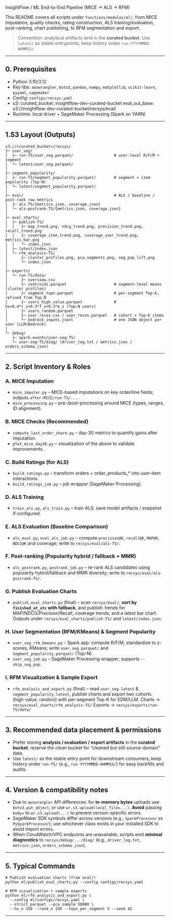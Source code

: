 InsightFlow / ML End-to-End Pipeline (MICE → ALS → RFM)

This README covers all scripts under `functions/modules/ml/`, from MICE imputation, quality checks, rating construction, ALS training/evaluation, post-ranking, chart publishing, to RFM segmentation and export.

> Convention: analytical artifacts land in the **curated bucket**. Use `latest/` as stable entrypoints; keep history under `run-YYYYMMDD-HHMMSS/`.

---

## 0. Prerequisites

- Python 3.10/3.12
- Key libs: `awswrangler`, `boto3`, `pandas`, `numpy`, `matplotlib`, `scikit-learn`, `pyyaml`, `sagemaker`
- Config: `configs/recsys.yaml`
-  s3:
    curated_bucket: insightflow-dev-curated-bucket
    eval_out_base: s3://insightflow-dev-curated-bucket/recsys/eval/
- Runtime: local driver + SageMaker Processing (Spark on YARN)

---

## 1.S3 Layout (Outputs)

```
s3://<curated_bucket>/recsys/
├─ user_seg/
│  ├─ run-TS/user_seg.parquet/                  # user-level R/F/M + segment
│  └─ latest/user_seg.parquet/
│
├─ segment_popularity/
│  ├─ run-TS/segment_popularity.parquet/        # segment × item popularity (Top-N)
│  └─ latest/segment_popularity.parquet/
│
├─ eval/                                        # ALS / baseline / post-rank raw metrics
│  ├─ als-TS/{metrics.json, coverage.json}
│  └─ als-postrank-TS/{metrics.json, coverage.json}
│
├─ eval_charts/
│  ├─ publish-TS/
│  │   ├─ map_trend.png, ndcg_trend.png, precision_trend.png, recall_trend.png
│  │   ├─ coverage_item_trend.png, coverage_user_trend.png, metrics_bar.png
│  │   └─ index.json
│  ├─ latest/index.json
│  └─ rfm_analysis-TS/
│      ├─ cluster_profiles.png, pca_segments.png, seg_pop_lift.png
│      └─ index.json
│
├─ exports/
│  └─ run-TS/data/
│      ├─ overview.csv
│      ├─ centroids.parquet                     # segment-level means (cluster profiles)
│      ├─ segment_topn.parquet                  # per-segment Top-K, refined from Top-N
│      ├─ users_high_value.parquet              # hv=0.4*r_z+0.3*f_z+0.3*m_z (Top-N users)
│      ├─ users_random.parquet
│      ├─ user_recos.csv / user_recos.parquet   # cohort × Top-K items
│      └─ bedrock_inputs.jsonl                  # one JSON object per user (LLM/Bedrock)
│
└─ debug/
   ├─ spark-events/user-seg-TS/
   └─ user-seg-TS/diag/ (driver_log.txt / metrics.json / orders_schema.json)

```

---

## 2. Script Inventory & Roles

### A. MICE Imputation

- `mice_imputer.py` – MICE-based imputations on key order/line fields; outputs `after-MICE/run-TS/...`.
- `mice_processing.py` – pre-/post-processing around MICE (types, ranges, ID alignment).

### B. MICE Checks (Recommended)

- `compute_last_order_share.py` – day-30 metrics to quantify gains after imputation.
- `plot_mice_day30.py` – visualization of the above to validate improvements.

### C. Build Ratings (for ALS)

- `build_ratings.py` – transform orders + order_products_* into user–item interactions.
- `build_ratings_job.py` – job wrapper (SageMaker Processing).

### D. ALS Training

- `train_als.py`, `als_train.py` – train ALS; save model artifacts / snapshot if configured.

### E. ALS Evaluation (Baseline Comparison)

- `als_eval.py`, `eval_als_job.py` – compute `precision@K`, `recall@K`, `MAP@K`, `NDCG@K` and coverage; write to `recsys/eval/als-TS/`.

### F. Post-ranking (Popularity hybrid / fallback + MMR)

- `als_postrank.py`, `postrank_job.py` – re-rank ALS candidates using popularity hybrid/fallback and MMR diversity; write to `recsys/eval/als-postrank-TS/`.

### G. Publish Evaluation Charts

- `publish_eval_charts.py` (final) – scan `recsys/eval/`, **sort by `finished_at_utc` with fallback**, and publish:
   trends for MAP/NDCG/Precision/Recall, coverage trends, and a latest bar chart.
   Outputs under `recsys/eval_charts/publish-TS/` and `latest/index.json`.

### H. User Segmentation (RFM/KMeans) & Segment Popularity

- `user_seg_rfm_kmeans.py` – Spark app: compute R/F/M, standardize to z-scores, KMeans; write `user_seg.parquet/` and `segment_popularity.parquet/` (Top-N).
- `user_seg_job.py` – SageMaker Processing wrapper; supports `--skip_seg_pop`.

### I. RFM Visualization & Sample Export

- `rfm_analysis_and_export.py` (final) – read `user_seg.latest` & `segment_popularity.latest`, publish charts and export two cohorts (high-value, random) with per-segment Top-K for EDM/LLM.
   Charts → `recsys/eval_charts/rfm_analysis-TS/`
   Exports → `recsys/exports/run-TS/data/`

---

## 3. Recommended data placement & permissions

- Prefer storing **analysis / evaluation / export artifacts** in the **curated bucket**; reserve the *clean* bucket for “cleaned but still source-domain” data. 
- Use `latest/` as the stable entry point for downstream consumers; keep history under `run-TS/` (e.g., `run-YYYYMMDD-HHMMSS/`) for easy backfills and audits. 

---

## 4. Version & compatibility notes

- Due to `awswrangler` API differences: for **in-memory bytes** uploads use `boto3.put_object`, or use `wr.s3.upload(local_file=...)`. **Avoid** passing `body=` to `wr.s3.upload(...)` to prevent version-specific errors. 
- SageMaker SDK symbols differ across versions (e.g., `SparkProcessor` vs `PySparkProcessor`); use whichever class exists in your installed SDK to avoid import errors. 
- When CloudWatch/VPC endpoints are unavailable, scripts emit **minimal diagnostics** to `recsys/debug/.../diag/` (e.g., `driver_log.txt`, `metrics.json`, `orders_schema.json`). 

---

## 5. Typical Commands

```
# Publish evaluation charts (from eval/)
python ml/publish_eval_charts.py --config configs/recsys.yaml

# RFM visualization + sample exports
python ml/rfm_analysis_and_export.py \
  --config ml/configs/recsys.yaml \
  --strict_parquet --pca_sample 50000 \
  --hv_n 150 --rand_n 150 --topn_per_segment 5 --seed 42
```

------

